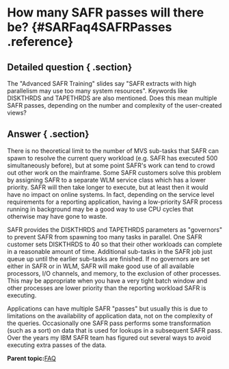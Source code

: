 # How many SAFR passes will there be? {#SARFaq4SAFRPasses .reference}

## Detailed question { .section}

The "Advanced SAFR Training" slides say "SAFR extracts with high parallelism may use too many system resources". Keywords like DISKTHRDS and TAPETHRDS are also mentioned. Does this mean multiple SAFR passes, depending on the number and complexity of the user-created views?

## Answer { .section}

There is no theoretical limit to the number of MVS sub-tasks that SAFR can spawn to resolve the current query workload \(e.g. SAFR has executed 500 simultaneously before\), but at some point SAFR's work can tend to crowd out other work on the mainframe. Some SAFR customers solve this problem by assigning SAFR to a separate WLM service class which has a lower priority. SAFR will then take longer to execute, but at least then it would have no impact on online systems. In fact, depending on the service level requirements for a reporting application, having a low-priority SAFR process running in background may be a good way to use CPU cycles that otherwise may have gone to waste.

SAFR provides the DISKTHRDS and TAPETHRDS parameters as "governors" to prevent SAFR from spawning too many tasks in parallel. One SAFR customer sets DISKTHRDS to 40 so that their other workloads can complete in a reasonable amount of time. Additional sub-tasks in the SAFR job just queue up until the earlier sub-tasks are finished. If no governors are set either in SAFR or in WLM, SAFR will make good use of all available processors, I/O channels, and memory, to the exclusion of other processes. This may be appropriate when you have a very tight batch window and other processes are lower priority than the reporting workload SAFR is executing.

Applications can have multiple SAFR "passes" but usually this is due to limitations on the availability of application data, not on the complexity of the queries. Occasionally one SAFR pass performs some transformation \(such as a sort\) on data that is used for lookups in a subsequent SAFR pass. Over the years my IBM SAFR team has figured out several ways to avoid executing extra passes of the data.

**Parent topic:**[FAQ](../html/SARFaq0.md)

